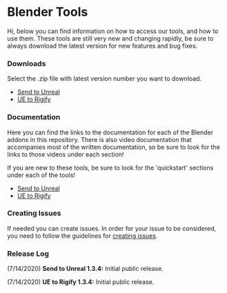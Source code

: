 # Blender Tools
Hi, below you can find information on how to access our tools, and how to use them. These tools are still very new and changing rapidly, be sure to always download the latest version for new features and bug fixes.

### Downloads
Select the .zip file with latest version number you want to download.
* [Send to Unreal](https://github.com/EpicGames/BlenderTools/tree/master/Send%20to%20Unreal/releases)
* [UE to Rigify](https://github.com/EpicGames/BlenderTools/tree/master/UE%20to%20Rigify/releases)

### Documentation
Here you can find the links to the documentation for each of the Blender addons in this repository. There is also video documentation that accompanies most of the written documentation, so be sure to look for the links to those videos under each section!

If you are new to these tools, be sure to look for the 'quickstart' sections under each of the tools!

* [Send to Unreal](https://github.com/EpicGames/BlenderTools/wiki/Send-to-Unreal-Home)
* [UE to Rigify](https://github.com/EpicGames/BlenderTools/wiki/UE-to-Rigify-Home)

### Creating Issues
If needed you can create issues. In order for your issue to be considered, you need to follow the guidelines for [creating issues](https://github.com/EpicGames/BlenderTools/wiki/Creating-Issues).

### Release Log
(7/14/2020) **Send to Unreal 1.3.4:** Initial public release.

(7/14/2020) **UE to Rigify 1.3.4:** Initial public release.

